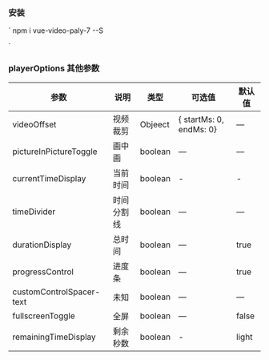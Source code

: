 <!--
 * @Author: zhengzhangxu 452436275@qq.com
 * @Date: 2021-05-08 15:51:34
 * @LastEditors: zzx 452436275@qq.com
 * @LastEditTime: 2022-08-11 11:05:27
 * @FilePath: /vue-video-play-7/README.md
 * @Description: 这是默认设置,请设置`customMade`, 打开koroFileHeader查看配置 进行设置: https://github.com/OBKoro1/koro1FileHeader/wiki/%E9%85%8D%E7%BD%AE
-->

### 安装
`
npm i vue-video-paly-7 --S

`

### playerOptions 其他参数
| 参数      | 说明          | 类型      | 可选值                           | 默认值  |
|---------- |-------------- |---------- |--------------------------------  |-------- |
| videoOffset | 视频裁剪 | Objeect | { startMs: 0, endMs: 0} | — |
| pictureInPictureToggle | 画中画 | boolean | — | — |
| currentTimeDisplay | 当前时间 | boolean | - | - |
| timeDivider | 时间分割线 | boolean | — | — |
| durationDisplay | 总时间 | boolean | — | true |
| progressControl | 进度条 | boolean | — | true |
| customControlSpacer-text | 未知 | boolean | — | — |
| fullscreenToggle | 全屏 | boolean | — | false |
| remainingTimeDisplay | 剩余秒数 | boolean | - | light |